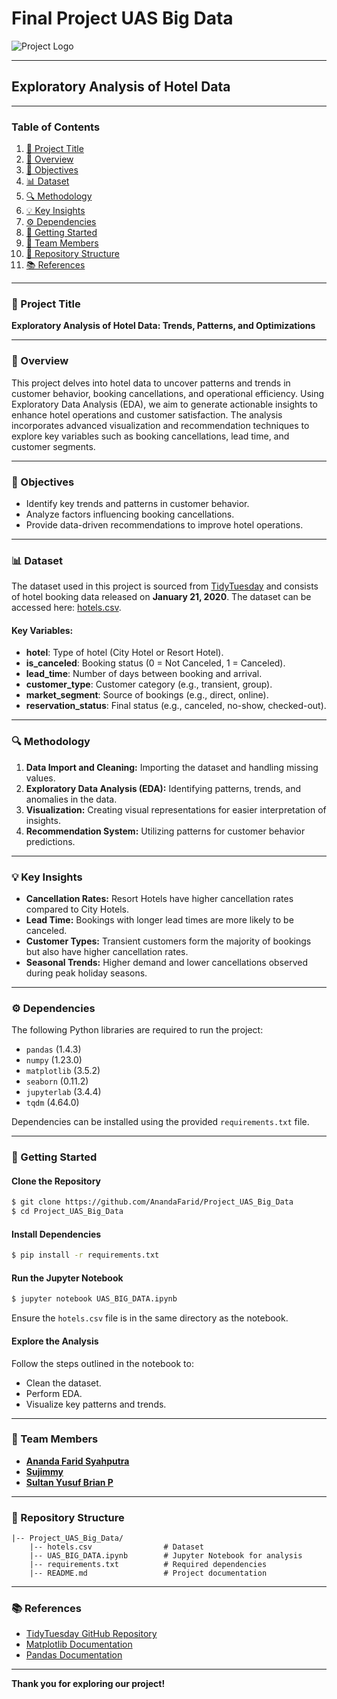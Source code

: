 # **Final Project UAS Big Data**

![Project Logo](https://github.com/rfordatascience/tidytuesday/raw/main/data/2020/2020-02-11/hotels.jpg)

---

## **Exploratory Analysis of Hotel Data**

---

### **Table of Contents**

1. [🔱 Project Title](#project-title)
2. [🌟 Overview](#overview)
3. [🎯 Objectives](#objectives)
4. [📊 Dataset](#dataset)
5. [🔍 Methodology](#methodology)
6. [💡 Key Insights](#key-insights)
7. [⚙️ Dependencies](#dependencies)
8. [🚀 Getting Started](#getting-started)
9. [👥 Team Members](#team-members)
10. [📂 Repository Structure](#repository-structure)
11. [📚 References](#references)

---

### **🔱 Project Title**

**Exploratory Analysis of Hotel Data: Trends, Patterns, and Optimizations**

---

### **🌟 Overview**

This project delves into hotel data to uncover patterns and trends in customer behavior, booking cancellations, and operational efficiency. Using Exploratory Data Analysis (EDA), we aim to generate actionable insights to enhance hotel operations and customer satisfaction. The analysis incorporates advanced visualization and recommendation techniques to explore key variables such as booking cancellations, lead time, and customer segments.

---

### **🎯 Objectives**

- Identify key trends and patterns in customer behavior.
- Analyze factors influencing booking cancellations.
- Provide data-driven recommendations to improve hotel operations.

---

### **📊 Dataset**

The dataset used in this project is sourced from [TidyTuesday](https://github.com/rfordatascience/tidytuesday) and consists of hotel booking data released on **January 21, 2020**. The dataset can be accessed here: [hotels.csv](https://github.com/rfordatascience/tidytuesday/blob/main/data/2020/2020-02-11/hotels.csv).

#### Key Variables:

- **hotel**: Type of hotel (City Hotel or Resort Hotel).
- **is_canceled**: Booking status (0 = Not Canceled, 1 = Canceled).
- **lead_time**: Number of days between booking and arrival.
- **customer_type**: Customer category (e.g., transient, group).
- **market_segment**: Source of bookings (e.g., direct, online).
- **reservation_status**: Final status (e.g., canceled, no-show, checked-out).

---

### **🔍 Methodology**

1. **Data Import and Cleaning:** Importing the dataset and handling missing values.
2. **Exploratory Data Analysis (EDA):** Identifying patterns, trends, and anomalies in the data.
3. **Visualization:** Creating visual representations for easier interpretation of insights.
4. **Recommendation System:** Utilizing patterns for customer behavior predictions.

---

### **💡 Key Insights**

- **Cancellation Rates:** Resort Hotels have higher cancellation rates compared to City Hotels.
- **Lead Time:** Bookings with longer lead times are more likely to be canceled.
- **Customer Types:** Transient customers form the majority of bookings but also have higher cancellation rates.
- **Seasonal Trends:** Higher demand and lower cancellations observed during peak holiday seasons.

---

### **⚙️ Dependencies**

The following Python libraries are required to run the project:

- `pandas` (1.4.3)
- `numpy` (1.23.0)
- `matplotlib` (3.5.2)
- `seaborn` (0.11.2)
- `jupyterlab` (3.4.4)
- `tqdm` (4.64.0)

Dependencies can be installed using the provided `requirements.txt` file.

---

### **🚀 Getting Started**

#### Clone the Repository

```bash
$ git clone https://github.com/AnandaFarid/Project_UAS_Big_Data
$ cd Project_UAS_Big_Data
```

#### Install Dependencies

```bash
$ pip install -r requirements.txt
```

#### Run the Jupyter Notebook

```bash
$ jupyter notebook UAS_BIG_DATA.ipynb
```

Ensure the `hotels.csv` file is in the same directory as the notebook.

#### Explore the Analysis

Follow the steps outlined in the notebook to:
- Clean the dataset.
- Perform EDA.
- Visualize key patterns and trends.

---

### **👥 Team Members**

- **[Ananda Farid Syahputra](https://github.com/AnandaFarid)**  
- **[Sujimmy](https://github.com/Sujimmy)**  
- **[Sultan Yusuf Brian P](https://github.com/SultanYusuf)**

---

### **📂 Repository Structure**

```plaintext
|-- Project_UAS_Big_Data/
    |-- hotels.csv                # Dataset
    |-- UAS_BIG_DATA.ipynb        # Jupyter Notebook for analysis
    |-- requirements.txt          # Required dependencies
    |-- README.md                 # Project documentation
```

---

### **📚 References**

- [TidyTuesday GitHub Repository](https://github.com/rfordatascience/tidytuesday)
- [Matplotlib Documentation](https://matplotlib.org/)
- [Pandas Documentation](https://pandas.pydata.org/)

---

**Thank you for exploring our project!**

